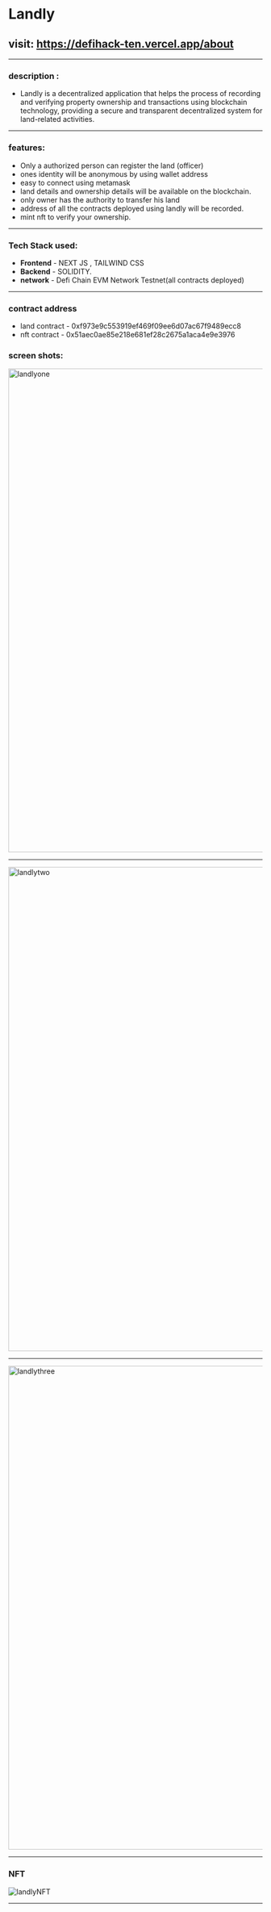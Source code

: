 # Landly 

## visit: https://defihack-ten.vercel.app/about

-------------------------------------------------------------------------------------------------------------------------------------------------------------

### description :
- Landly is a decentralized application that helps the process of recording and verifying property ownership and transactions using blockchain technology, providing a secure and transparent decentralized system for land-related activities.

----------------------------------------------------------------------------------------------------------------------------------------------------------

### features:
- Only a authorized person can register the land (officer)
- ones identity will be anonymous by using wallet address
- easy to connect using metamask
- land details and ownership details will be available on the blockchain.
- only owner has the authority to transfer his land
- address of all the contracts deployed using landly will be recorded.
- mint nft to verify your ownership.

----------------------------------------------------------------------------------------------------------------------------------------------------------

### Tech Stack used:
- **Frontend** - NEXT JS , TAILWIND CSS
- **Backend** - SOLIDITY.
- **network** -  Defi Chain EVM Network Testnet(all contracts deployed) 

------------------------------------------------------------------------------------------------------------------------------------------------------------

### contract address
- land contract - 0xf973e9c553919ef469f09ee6d07ac67f9489ecc8
- nft contract -  0x51aec0ae85e218e681ef28c2675a1aca4e9e3976
### screen shots:

<img width="959" alt="landlyone" src="https://github.com/karthik123karthik/Landly/assets/84716922/7e6b0a6b-ced7-4f71-a1e1-aeb37901ade5">

------------------------------------------------------------------------------------------------------------------------------------------------------------
<img width="960" alt="landlytwo" src="https://github.com/karthik123karthik/Landly/assets/84716922/f1d4551f-f14b-4fa0-b098-f47ef053dfa1">

---------------------------------------------------------------------------------------------------------------------------------------------------------------
<img width="959" alt="landlythree" src="https://github.com/karthik123karthik/Landly/assets/84716922/346724d9-ad2d-444b-9f53-1fac130f68a8">

---------------------------------------------------------------------------------------------------------------------------------------------------------------

### NFT 

![landlyNFT](https://github.com/karthik123karthik/Landly/assets/84716922/0651ef0f-121d-485f-b021-82186a16723c)

---------------------------------------------------------------------------------------------------------------------------------------------------------------





